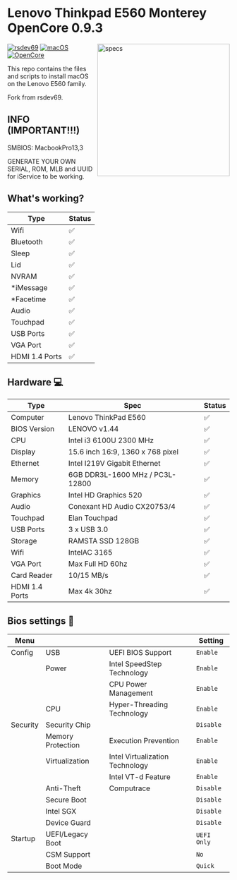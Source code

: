 # Lenovo Thinkpad E560 Monterey OpenCore 0.9.3

<img align="right" src="./img/spec.png" alt="specs" width="300">

[![rsdev69](https://img.shields.io/badge/rsdev69-fork-green?logo=github)](https://github.com/rsdev69/ThinkPad-E560-Hackintosh)
[![macOS](https://img.shields.io/badge/macOS-Monterey-blue)](https://developer.apple.com/documentation/macos-release-notes)
[![OpenCore](https://img.shields.io/badge/OpenCore-0.9.3-green)](https://github.com/acidanthera/OpenCorePkg)

This repo contains the files and scripts to install macOS on the Lenovo E560 family.

Fork from rsdev69.

## INFO (IMPORTANT!!!)
SMBIOS: MacbookPro13,3


GENERATE YOUR OWN SERIAL, ROM, MLB and UUID for iService to be working.


## What's working?
| Type             | Status |
|------------------|--------|
| Wifi             |   ✅   |
| Bluetooth        |   ✅   |
| Sleep            |   ✅   |
| Lid              |   ✅   |
| NVRAM            |   ✅   |
| *iMessage        |   ✅   |
| *Facetime        |   ✅   |
| Audio            |   ✅   |
| Touchpad         |   ✅   |
| USB Ports        |   ✅   |
| VGA Port         |   ✅   |
| HDMI 1.4 Ports   |   ✅   |

 
## Hardware 💻

| Type           | Spec                                | Status|
|----------------|-------------------------------------|-------|
| Computer       | Lenovo ThinkPad E560                |   ✅  |
| BIOS Version   | LENOVO v1.44                        |   ✅  |
| CPU            | Intel i3 6100U 2300 MHz             |   ✅  |
| Display        | 15.6 inch 16:9, 1360 x 768 pixel    |   ✅  |
| Ethernet       | Intel I219V Gigabit Ethernet        |   ✅  |
| Memory         | 6GB DDR3L-1600 MHz / PC3L-12800     |   ✅  |
| Graphics       | Intel HD Graphics 520               |   ✅  |
| Audio          | Conexant HD Audio CX20753/4         |   ✅  |
| Touchpad       | Elan Touchpad                       |   ✅  |
| USB Ports      | 3 x USB 3.0                         |   ✅  |
| Storage        | RAMSTA SSD 128GB                    |   ✅  |
| Wifi           | IntelAC 3165                        |   ✅  |
| VGA Port       | Max Full HD 60hz                    |   ✅  |
| Card Reader    | 10/15 MB/s                          |   ✅  |
| HDMI 1.4 Ports | Max 4k 30hz                         |   ✅  |

## Bios settings 💾

| Menu     |                   |                                 | Setting     |
|----------|-------------------|---------------------------------|-------------|
| Config   | USB               | UEFI BIOS Support               | `Enable `   |
|          | Power             | Intel SpeedStep Technology      | `Enable `   |
|          |                   | CPU Power Management            | `Enable `   |
|          | CPU               | Hyper-Threading Technology      | `Enable `   |
| Security | Security Chip     |                                 | `Disable `  |
|          | Memory Protection | Execution Prevention            | `Enable `   |
|          | Virtualization    | Intel Virtualization Technology | `Enable `   |
|          |                   | Intel VT-d Feature              | `Enable `   |
|          | Anti-Theft        | Computrace                      | `Disable `  |
|          | Secure Boot       |                                 | `Disable `  |
|          | Intel SGX         |                                 | `Disable `  |
|          | Device Guard      |                                 | `Disable `  |
| Startup  | UEFI/Legacy Boot  |                                 | `UEFI Only` |
|          | CSM Support       |                                 | `No`        |
|          | Boot Mode         |                                 | `Quick`     |
